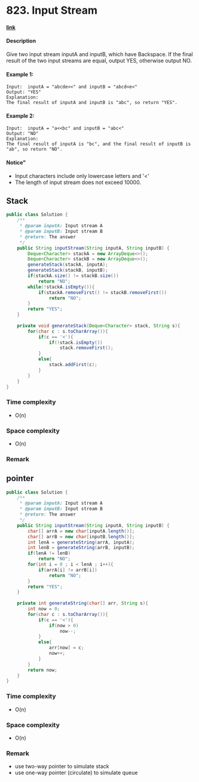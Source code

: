 # 823. Input Stream

#### [link](https://leetcode.com/problems/XXX/)

#### Description
Give two input stream inputA and inputB, which have Backspace. If the final result of the two input streams are equal, output YES, otherwise output NO.

#### Example 1:
```
Input:  inputA = "abcde<<" and inputB = "abcd<e<"
Output: "YES"
Explanation:
The final result of inputA and inputB is "abc", so return "YES".
```
#### Example 2:
```
Input:  inputA = "a<<bc" and inputB = "abc<"
Output: "NO"
Explanation:
The final result of inputA is "bc", and the final result of inputB is "ab", so return "NO".
```

#### Notice"
* Input characters include only lowercase letters and '<'
* The length of input stream does not exceed 10000.

## Stack
```java
public class Solution {
    /**
     * @param inputA: Input stream A
     * @param inputB: Input stream B
     * @return: The answer
     */
    public String inputStream(String inputA, String inputB) {
        Deque<Character> stackA = new ArrayDeque<>();
        Deque<Character> stackB = new ArrayDeque<>();
        generateStack(stackA, inputA);
        generateStack(stackB, inputB);
        if(stackA.size() != stackB.size())
            return "NO";
        while(!stackA.isEmpty()){
            if(stackA.removeFirst() != stackB.removeFirst())
                return "NO";
        }
        return "YES";
    }
    
    private void generateStack(Deque<Character> stack, String s){
        for(char c : s.toCharArray()){
            if(c == '<'){
                if(!stack.isEmpty())
                    stack.removeFirst();
            }
            else{
                stack.addFirst(c);
            }
        }
    }
}
```
### Time complexity
* O(n)
### Space complexity
* O(n)
### Remark

## pointer
```java
public class Solution {
    /**
     * @param inputA: Input stream A
     * @param inputB: Input stream B
     * @return: The answer
     */
    public String inputStream(String inputA, String inputB) {
        char[] arrA = new char[inputA.length()];
        char[] arrB = new char[inputB.length()];
        int lenA = generateString(arrA, inputA);
        int lenB = generateString(arrB, inputB);
        if(lenA != lenB)
            return "NO";
        for(int i = 0 ; i < lenA ; i++){
            if(arrA[i] != arrB[i])
                return "NO";
        }
        return "YES";
    }
    
    private int generateString(char[] arr, String s){
        int now = 0;
        for(char c : s.toCharArray()){
            if(c == '<'){
                if(now > 0)
                    now--;
            }
            else{
                arr[now] = c;
                now++;
            }
        }
        return now;
    }
}
```
### Time complexity
* O(n)
### Space complexity
* O(n)
### Remark
* use two-way pointer to simulate stack
* use one-way pointer (circulate) to simulate queue